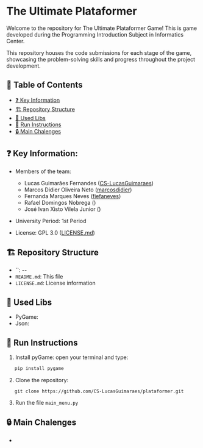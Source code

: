 # The Ultimate Plataformer

Welcome to the repository for The Ultimate Plataformer Game! This is game developed during the Programming Introduction 
Subject in Informatics Center.

This repository houses the code submissions for each stage of the game, showcasing the problem-solving skills and progress
throughout the project development.

## 📖 Table of Contents

* [❓ Key Information](#❓-key-information)
* [️🏗️ Repository Structure](#🏗️-repository-structure)
* [📖 Used Libs](#📖-used-libs)
* [🏃 Run Instructions](#🏃-run-instructions)
* [🔒 Main Chalenges ](#🔒-main-chalenges)


## ❓ Key Information:
 * Members of the team: 
    * Lucas Guimarães Fernandes </lgf> ([CS-LucasGuimaraes](https://github.com/CS-LucasGuimaraes))
    * Marcos Didier Oliveira Neto </mdon> ([marcosdidier](https://github.com/marcosdidier)) 
    * Fernanda Marques Neves </fmn> ([fiefaneves](https://github.com/fiefaneves))
    * Rafael Domingos Nobrega </rdn> ([]())
    * José Ivan Xisto Vilela Junior </jixvj> ([]())

 * University Period: 1st Period
 * License: GPL 3.0 ([LICENSE.md](https://github.com/CS-LucasGuimaraes/Plataformer/blob/main/LICENSE))


## 🏗️ Repository Structure
 * ``: --
 * `README.md`: This file
 * `LICENSE.md`: License information

## 📖 Used Libs
 * PyGame: 
 * Json: 

## 🏃 Run Instructions
 1) Install pyGame: open your terminal and type:  
 ```bash
    pip install pygame
 ``` 
 2) Clone the repository:
 ```git
    git clone https://github.com/CS-LucasGuimaraes/plataformer.git
 ``` 
 3) Run the file ``main_menu.py``

## 🔒 Main Chalenges
 - 